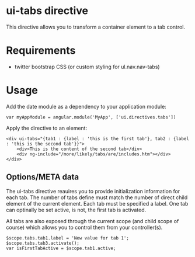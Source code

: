 # ui-tabs directive

This directive allows you to transform a container element to a tab control.

# Requirements

- twitter bootstrap CSS (or custom styling for ul.nav.nav-tabs)

# Usage

Add the date module as a dependency to your application module:

    var myAppModule = angular.module('MyApp', ['ui.directives.tabs'])

Apply the directive to an element:

    <div ui-tabs="{tab1 : {label : 'this is the first tab'}, tab2 : {label : 'this is the second tab'}}">
        <div>This is the content of the second tab</div>
        <div ng-include="/more/likely/tabs/are/includes.htm"></div>
    </div>

## Options/META data

The ui-tabs directive reauires you to provide initialization information for each tab. The number of tabs define must match
the number of direct child element of the current element. Each tab must be specified a label. One tab can optinally be set active, is not, the first tab is activated.

All tabs are also exposed through the current scope (and child scope of course) which allows you to control them from your controller(s).

    $scope.tabs.tab1.label = 'New value for tab 1';
    $scope.tabs.tab3.activate();
    var isFirstTabActive = $scope.tab1.active;

